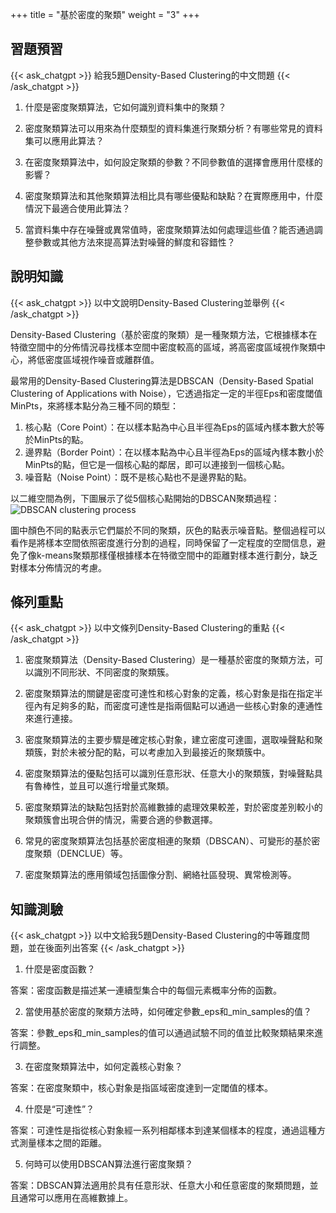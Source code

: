 +++
title = "基於密度的聚類"
weight = "3"
+++
## 習題預習
{{< ask_chatgpt >}}
給我5題Density-Based Clustering的中文問題
{{< /ask_chatgpt >}}

1. 什麼是密度聚類算法，它如何識別資料集中的聚類？

2. 密度聚類算法可以用來為什麼類型的資料集進行聚類分析？有哪些常見的資料集可以應用此算法？

3. 在密度聚類算法中，如何設定聚類的參數？不同參數值的選擇會應用什麼樣的影響？

4. 密度聚類算法和其他聚類算法相比具有哪些優點和缺點？在實際應用中，什麼情況下最適合使用此算法？

5. 當資料集中存在噪聲或異常值時，密度聚類算法如何處理這些值？能否通過調整參數或其他方法來提高算法對噪聲的鮮度和容錯性？   

## 說明知識
{{< ask_chatgpt >}}
以中文說明Density-Based Clustering並舉例
{{< /ask_chatgpt >}}

Density-Based Clustering（基於密度的聚類）是一種聚類方法，它根據樣本在特徵空間中的分佈情況尋找樣本空間中密度較高的區域，將高密度區域視作聚類中心，將低密度區域視作噪音或離群值。

最常用的Density-Based Clustering算法是DBSCAN（Density-Based Spatial Clustering of Applications with Noise），它透過指定一定的半徑Eps和密度閾值MinPts，來將樣本點分為三種不同的類型：
1. 核心點（Core Point）：在以樣本點為中心且半徑為Eps的區域內樣本數大於等於MinPts的點。
2. 邊界點（Border Point）：在以樣本點為中心且半徑為Eps的區域內樣本數小於MinPts的點，但它是一個核心點的鄰居，即可以連接到一個核心點。
3. 噪音點（Noise Point）：既不是核心點也不是邊界點的點。

以二維空間為例，下圖展示了從5個核心點開始的DBSCAN聚類過程：
![DBSCAN clustering process](https://miro.medium.com/max/600/1*WH1cji_S35tbybvloRQL4A.gif)
 
圖中顏色不同的點表示它們屬於不同的聚類，灰色的點表示噪音點。整個過程可以看作是將樣本空間依照密度進行分割的過程，同時保留了一定程度的空間信息，避免了像k-means聚類那樣僅根據樣本在特徵空間中的距離對樣本進行劃分，缺乏對樣本分佈情況的考慮。   

## 條列重點
{{< ask_chatgpt >}}
以中文條列Density-Based Clustering的重點
{{< /ask_chatgpt >}}

1. 密度聚類算法（Density-Based Clustering）是一種基於密度的聚類方法，可以識別不同形狀、不同密度的聚類簇。

2. 密度聚類算法的關鍵是密度可達性和核心對象的定義，核心對象是指在指定半徑內有足夠多的點，而密度可達性是指兩個點可以通過一些核心對象的連通性來進行連接。

3. 密度聚類算法的主要步驟是確定核心對象，建立密度可達圖，選取噪聲點和聚類簇，對於未被分配的點，可以考慮加入到最接近的聚類簇中。

4. 密度聚類算法的優點包括可以識別任意形狀、任意大小的聚類簇，對噪聲點具有魯棒性，並且可以進行增量式聚類。

5. 密度聚類算法的缺點包括對於高維數據的處理效果較差，對於密度差別較小的聚類簇會出現合併的情況，需要合適的參數選擇。

6. 常見的密度聚類算法包括基於密度相連的聚類（DBSCAN）、可變形的基於密度聚類（DENCLUE）等。

7. 密度聚類算法的應用領域包括圖像分割、網絡社區發現、異常檢測等。   

## 知識測驗
{{< ask_chatgpt >}}
以中文給我5題Density-Based Clustering的中等難度問題，並在後面列出答案
{{< /ask_chatgpt >}}

1. 什麼是密度函數？

答案：密度函數是描述某一連續型集合中的每個元素概率分佈的函數。

2. 當使用基於密度的聚類方法時，如何確定參數_eps和_min_samples的值？

答案：參數_eps和_min_samples的值可以通過試驗不同的值並比較聚類結果來進行調整。

3. 在密度聚類算法中，如何定義核心對象？

答案：在密度聚類中，核心對象是指區域密度達到一定閾值的樣本。

4. 什麼是“可達性”？

答案：可達性是指從核心對象經一系列相鄰樣本到達某個樣本的程度，通過這種方式測量樣本之間的距離。

5. 何時可以使用DBSCAN算法進行密度聚類？

答案：DBSCAN算法適用於具有任意形狀、任意大小和任意密度的聚類問題，並且通常可以應用在高維數據上。   

